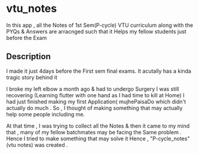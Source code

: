 # vtu_notes

In this app , all the Notes of 1st Sem(P-cycle) VTU curriculum along with the PYQs & Answers are arracnged such that it Helps my fellow students just before the Exam

## Description

I made it just 4days before the First sem final exams. It acutally has a kinda tragic story behind it 

I broke my left elbow a month ago & had to undergo Surgery 
I was still recovering (Learning flutter with one hand as I had time to kill at Home)
I had just finished making my first Application( mujhePaisaDo which didn't actually do much . So , I thought of making something that may actually help some people including me. 

At that time , I was trying to collect all the Notes & then it came to my mind that , many of my fellow batchmates may be facing the Same problem . Hence I tried to make something that may solve it 
Hence , "P-cycle_notes" (vtu notes) was created .
